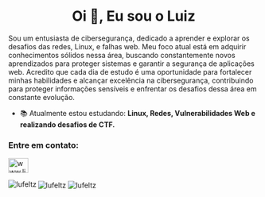 <h1 align="center">Oi 👋, Eu sou o Luiz</h1>
<p>Sou um entusiasta de cibersegurança, dedicado a aprender e explorar os desafios das redes, Linux, e falhas web. Meu foco atual está em adquirir conhecimentos sólidos nessa área, buscando constantemente novos aprendizados para proteger sistemas e garantir a segurança de aplicações web. Acredito que cada dia de estudo é uma oportunidade para fortalecer minhas habilidades e alcançar excelência na cibersegurança, contribuindo para proteger informações sensíveis e enfrentar os desafios dessa área em constante evolução.</p>

- 📚 Atualmente estou estudando: **Linux, Redes, Vulnerabilidades Web e realizando desafios de CTF.**

<h3 align="left">Entre em contato:</h3>
<p align="left">
<a href="https://www.linkedin.com/in/luiz-felipe-tozati-59b63a262/" target="_blank"><img align="center" src="https://raw.githubusercontent.com/rahuldkjain/github-profile-readme-generator/master/src/images/icons/Social/linked-in-alt.svg" alt="www.linkedin.com/in/luiz-felipe-tozati-59b63a262" height="30" width="40" /></a>
</p>

<img align="center" src="https://github-readme-streak-stats.herokuapp.com/?user=lufeltz&" alt="lufeltz" />
<img align="center" src="https://github-readme-stats.vercel.app/api?username=lufeltz&show_icons=true&locale=en" alt="lufeltz" />
<img align="left" src="https://github-readme-stats.vercel.app/api/top-langs?username=lufeltz&show_icons=true&locale=en&layout=compact" alt="lufeltz" />
